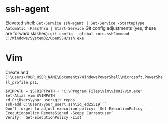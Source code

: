 # ssh-agent
Elevated shell: `Get-Service ssh-agent | Set-Service -StartupType Automatic -PassThru | Start-Service`
Git config adjustments (yes, these are forward slashes): `git config --global core.sshCommand C:/Windows/System32/OpenSSH/ssh.exe`

# Vim
Create and `C:\Users\YOUR_USER_NAME\Documents\WindowsPowerShell\Microsoft.PowerShell_profile.ps1`.
```# NOTE: different locations for .ps1 profile files
$VIMPATH = $SCRIPTPATH + "C:\Program Files\Vim\vim91\vim.exe"
Set-Alias vim $VIMPATH
cd C:\Users\your_user\git_repos
ssh-add C:\Users\your_user\.ssh\id_ed25519```
Don't forget to adjust execution policy: `Set-ExecutionPolicy -Executionpolicy RemoteSigned -Scope Currentuser`
Verify: `Get-ExecutionPolicy -List`

